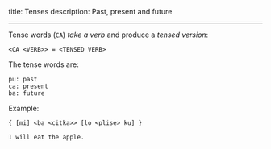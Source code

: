 title: Tenses
description: Past, present and future

---

Tense words (`CA`) _take a verb_ and produce a _tensed version_:

```
<CA <VERB>> = <TENSED VERB>
```

The tense words are:

```
pu: past
ca: present
ba: future
```

Example:

```
{ [mi] <ba <citka>> [lo <plise> ku] }

I will eat the apple.
```
